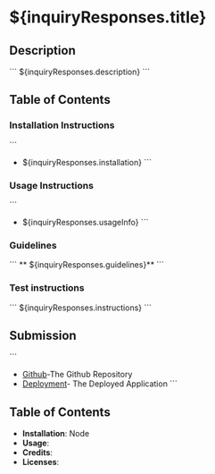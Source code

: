 # ${inquiryResponses.title} 

## Description 

\`\`\`
${inquiryResponses.description}
\`\`\`

## Table of Contents

### Installation Instructions

\`\`\`
* ${inquiryResponses.installation}
\`\`\`

### Usage Instructions

\`\`\`
* ${inquiryResponses.usageInfo}
\`\`\`

### Guidelines 

\`\`\`
** ${inquiryResponses.guidelines}**
\`\`\`

### Test instructions 

\`\`\`
${inquiryResponses.instructions}
\`\`\`

## Submission

\`\`\`
* [Github](${inquiryResponses.github})-The Github Repository
* [Deployment](${inquiryResponses.deployment})- The Deployed Application
\`\`\`

## Table of Contents
* **Installation**: Node
* **Usage**:
* **Credits**: 
* **Licenses**: